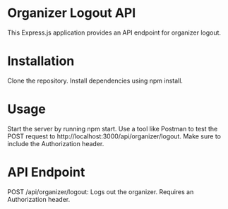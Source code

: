 # Organizer Logout API
This Express.js application provides an API endpoint for organizer logout.

# Installation
Clone the repository.
Install dependencies using npm install.

# Usage
Start the server by running npm start.
Use a tool like Postman to test the POST request to http://localhost:3000/api/organizer/logout. Make sure to include the Authorization header.

# API Endpoint
POST /api/organizer/logout: Logs out the organizer. Requires an Authorization header.